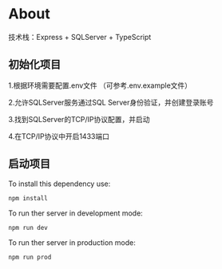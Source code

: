 # About
技术栈：Express + SQLServer + TypeScript

## 初始化项目
1.根据环境需要配置.env文件 （可参考.env.example文件）

2.允许SQLServer服务通过SQL Server身份验证，并创建登录账号

3.找到SQLServer的TCP/IP协议配置，并启动

4.在TCP/IP协议中开启1433端口

## 启动项目
To install this dependency use:

```
npm install
```
To run ther server in development mode:
```
npm run dev
```
To run ther server in production mode:
```
npm run prod
```
